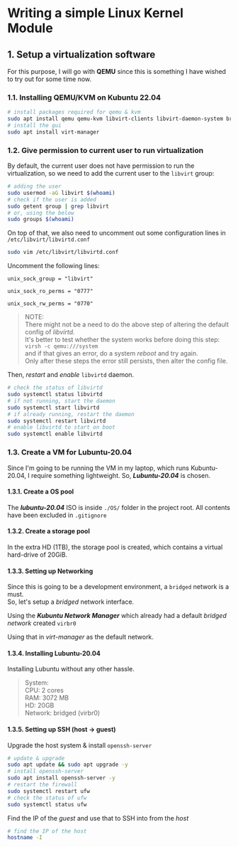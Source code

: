 # Writing a simple Linux Kernel Module

## 1. Setup a virtualization software
For this purpose, I will go with **QEMU** since this is something I have wished to try out for some time now.

### 1.1. Installing QEMU/KVM on Kubuntu 22.04
```bash
# install packages required for qemu & kvm
sudo apt install qemu qemu-kvm libvirt-clients libvirt-daemon-system bridge-utils virtinst libvirt-daemon
# install the gui
sudo apt install virt-manager
```

### 1.2. Give permission to current user to run virtualization
By default, the current user does not have permission to run the virtualization, so we need to add the current user to the `libvirt` group:

```bash
# adding the user
sudo usermod -aG libvirt $(whoami)
# check if the user is added
sudo getent group | grep libvirt
# or, using the below
sudo groups $(whoami)
```
On top of that, we also need to uncomment out some configuration lines in `/etc/libvirt/libvirtd.conf`

```bash
sudo vim /etc/libvirt/libvirtd.conf
```
Uncomment the following lines:

```vim
unix_sock_group = "libvirt"

unix_sock_ro_perms = "0777"

unix_sock_rw_perms = "0770"
```

> NOTE: <br>There might not be a need to do the above step of altering the default config of _libvirtd._ <br>It's better to test whether the system works before doing this step:<br> `virsh -c qemu:///system` <br>and if that gives an error, do a system _reboot_ and try again. <br>Only after these steps the error still persists, then alter the config file.

Then, _restart_ and _enable_ `libvirtd` daemon.

```bash
# check the status of libvirtd
sudo systemctl status libvirtd
# if not running, start the daemon
sudo systemctl start libvirtd
# if already running, restart the daemon
sudo systemctl restart libvirtd
# enable libvirtd to start on boot
sudo systemctl enable libvirtd
```

### 1.3. Create a VM for Lubuntu-20.04
Since I'm going to be running the VM in my laptop, which runs Kubuntu-20.04, I require something lightweight. So, **_Lubuntu-20.04_** is chosen.

#### 1.3.1. Create a OS pool
The **_lubuntu-20.04_** ISO is inside `./OS/` folder in the project root. All contents have been excluded in `.gitignore`

#### 1.3.2. Create a storage pool
In the extra HD (1TB), the storage pool is created, which contains a virtual hard-drive of 20GiB.

#### 1.3.3. Setting up Networking
Since this is going to be a development environment, a `bridged` network is a must. <br>
So, let's setup a _bridged_ network interface.

Using the **_Kubuntu Network Manager_** which already had a default _bridged network_ created `virbr0`

Using that in _virt-manager_ as the default network.

#### 1.3.4. Installing Lubuntu-20.04
Installing Lubuntu without any other hassle. <br>
> System: <br>CPU: 2 cores <br>RAM: 3072 MB <br>HD: 20GB <br>Network: bridged (virbr0)

#### 1.3.5. Setting up SSH (host -> guest)
Upgrade the host system & install `openssh-server`

```bash
# update & upgrade
sudo apt update && sudo apt upgrade -y
# install openssh-server
sudo apt install openssh-server -y
# restart the firewall
sudo systemctl restart ufw
# check the status of ufw
sudo systemctl status ufw
```

Find the IP of the _guest_ and use that to SSH into from the _host_

```bash
# find the IP of the host
hostname -I
```



